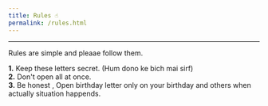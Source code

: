 ```yaml
---
title: Rules ☝
permalink: /rules.html
---
```

<hr />
Rules are simple and pleaae follow them.

**1.** Keep these letters secret. (Hum dono ke bich mai sirf)<br>
**2.** Don't open all at once.<br>
**3.** Be honest , Open birthday letter only on your birthday and others when actually situation happends.
